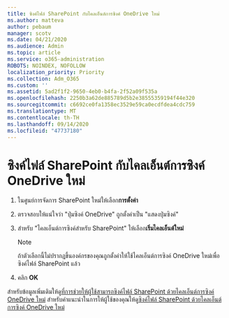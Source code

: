 ```yaml
---
title: ซิงค์ไฟล์ SharePoint กับไคลเอ็นต์การซิงค์ OneDrive ใหม่
ms.author: matteva
author: pebaum
manager: scotv
ms.date: 04/21/2020
ms.audience: Admin
ms.topic: article
ms.service: o365-administration
ROBOTS: NOINDEX, NOFOLLOW
localization_priority: Priority
ms.collection: Adm_O365
ms.custom: ''
ms.assetid: 5ad2f1f2-9650-4eb0-b4fa-2f52a09f535a
ms.openlocfilehash: 2250b3a62de885789d5b2e38555359194f44e320
ms.sourcegitcommit: c6692ce0fa1358ec3529e59ca0ecdfdea4cdc759
ms.translationtype: MT
ms.contentlocale: th-TH
ms.lasthandoff: 09/14/2020
ms.locfileid: "47737180"
---
```

# <a name="sync-sharepoint-files-with-the-new-onedrive-sync-client"></a>ซิงค์ไฟล์ SharePoint กับไคลเอ็นต์การซิงค์ OneDrive ใหม่

1. ในศูนย์การจัดการ SharePoint ใหม่ให้เลือก**การตั้งค่า**
    
2. ตรวจสอบให้แน่ใจว่า "ปุ่มซิงค์ OneDrive" ถูกตั้งค่าเป็น "แสดงปุ่มซิงค์"
    
3. สำหรับ "ไคลเอ็นต์การซิงค์สำหรับ SharePoint" ให้เลือก**เริ่มไคลเอ็นต์ใหม่**
    
    > [!NOTE]
    > ถ้าตัวเลือกนี้ไม่ปรากฏขึ้นองค์กรของคุณถูกตั้งค่าให้ใช้ไคลเอ็นต์การซิงค์ OneDrive ใหม่เพื่อซิงค์ไฟล์ SharePoint แล้ว 
  
4. คลิก **OK**
    
สำหรับข้อมูลเพิ่มเติมให้ดู[ที่การช่วยให้ผู้ใช้สามารถซิงค์ไฟล์ SharePoint ด้วยไคลเอ็นต์การซิงค์ OneDrive ใหม่](https://go.microsoft.com/fwlink/?linkid=866433) สำหรับคำแนะนำในการให้ผู้ใช้ของคุณให้ดู[ซิงค์ไฟล์ SharePoint ด้วยไคลเอ็นต์การซิงค์ OneDrive ใหม่](https://go.microsoft.com/fwlink/?linkid=866427)
  

